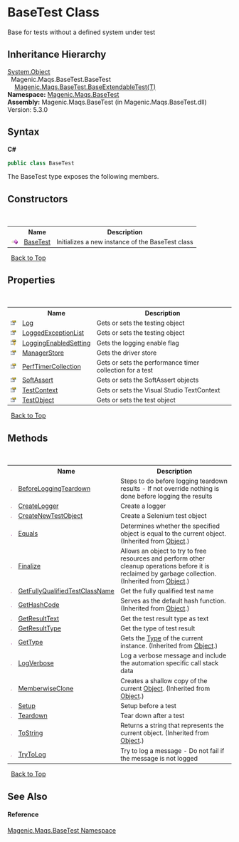 # BaseTest Class
 

Base for tests without a defined system under test


## Inheritance Hierarchy
<a href="http://msdn2.microsoft.com/en-us/library/e5kfa45b" target="_blank">System.Object</a><br />&nbsp;&nbsp;Magenic.Maqs.BaseTest.BaseTest<br />&nbsp;&nbsp;&nbsp;&nbsp;<a href="#/MAQS_5/BaseTest_AUTOGENERATED/BaseExtendableTest('T')_Class">Magenic.Maqs.BaseTest.BaseExtendableTest(T)</a><br />
**Namespace:**&nbsp;<a href="#/MAQS_5/BaseTest_AUTOGENERATED/Magenic-Maqs-BaseTest_Namespace">Magenic.Maqs.BaseTest</a><br />**Assembly:**&nbsp;Magenic.Maqs.BaseTest (in Magenic.Maqs.BaseTest.dll) Version: 5.3.0

## Syntax

**C#**<br />
``` C#
public class BaseTest
```

The BaseTest type exposes the following members.


## Constructors
&nbsp;<table><tr><th></th><th>Name</th><th>Description</th></tr><tr><td>![Public method](media/pubmethod.gif "Public method")</td><td><a href="#/MAQS_5/BaseTest_AUTOGENERATED/BaseTest_Constructor">BaseTest</a></td><td>
Initializes a new instance of the BaseTest class</td></tr></table>&nbsp;
<a href="#basetest-class">Back to Top</a>

## Properties
&nbsp;<table><tr><th></th><th>Name</th><th>Description</th></tr><tr><td>![Public property](media/pubproperty.gif "Public property")</td><td><a href="#/MAQS_5/BaseTest_AUTOGENERATED/BaseTest-Log_Property">Log</a></td><td>
Gets or sets the testing object</td></tr><tr><td>![Public property](media/pubproperty.gif "Public property")</td><td><a href="#/MAQS_5/BaseTest_AUTOGENERATED/BaseTest-LoggedExceptionList_Property">LoggedExceptionList</a></td><td>
Gets or sets the testing object</td></tr><tr><td>![Protected property](media/protproperty.gif "Protected property")</td><td><a href="#/MAQS_5/BaseTest_AUTOGENERATED/BaseTest-LoggingEnabledSetting_Property">LoggingEnabledSetting</a></td><td>
Gets the logging enable flag</td></tr><tr><td>![Public property](media/pubproperty.gif "Public property")</td><td><a href="#/MAQS_5/BaseTest_AUTOGENERATED/BaseTest-ManagerStore_Property">ManagerStore</a></td><td>
Gets the driver store</td></tr><tr><td>![Public property](media/pubproperty.gif "Public property")</td><td><a href="#/MAQS_5/BaseTest_AUTOGENERATED/BaseTest-PerfTimerCollection_Property">PerfTimerCollection</a></td><td>
Gets or sets the performance timer collection for a test</td></tr><tr><td>![Public property](media/pubproperty.gif "Public property")</td><td><a href="#/MAQS_5/BaseTest_AUTOGENERATED/BaseTest-SoftAssert_Property">SoftAssert</a></td><td>
Gets or sets the SoftAssert objects</td></tr><tr><td>![Public property](media/pubproperty.gif "Public property")</td><td><a href="#/MAQS_5/BaseTest_AUTOGENERATED/BaseTest-TestContext_Property">TestContext</a></td><td>
Gets or sets the Visual Studio TextContext</td></tr><tr><td>![Public property](media/pubproperty.gif "Public property")</td><td><a href="#/MAQS_5/BaseTest_AUTOGENERATED/BaseTest-TestObject_Property">TestObject</a></td><td>
Gets or sets the test object</td></tr></table>&nbsp;
<a href="#basetest-class">Back to Top</a>

## Methods
&nbsp;<table><tr><th></th><th>Name</th><th>Description</th></tr><tr><td>![Protected method](media/protmethod.gif "Protected method")</td><td><a href="#/MAQS_5/BaseTest_AUTOGENERATED/BaseTest-BeforeLoggingTeardown_Method">BeforeLoggingTeardown</a></td><td>
Steps to do before logging teardown results - If not override nothing is done before logging the results</td></tr><tr><td>![Protected method](media/protmethod.gif "Protected method")</td><td><a href="#/MAQS_5/BaseTest_AUTOGENERATED/BaseTest-CreateLogger_Method">CreateLogger</a></td><td>
Create a logger</td></tr><tr><td>![Protected method](media/protmethod.gif "Protected method")</td><td><a href="#/MAQS_5/BaseTest_AUTOGENERATED/BaseTest-CreateNewTestObject_Method">CreateNewTestObject</a></td><td>
Create a Selenium test object</td></tr><tr><td>![Public method](media/pubmethod.gif "Public method")</td><td><a href="http://msdn2.microsoft.com/en-us/library/bsc2ak47" target="_blank">Equals</a></td><td>
Determines whether the specified object is equal to the current object.
 (Inherited from <a href="http://msdn2.microsoft.com/en-us/library/e5kfa45b" target="_blank">Object</a>.)</td></tr><tr><td>![Protected method](media/protmethod.gif "Protected method")</td><td><a href="http://msdn2.microsoft.com/en-us/library/4k87zsw7" target="_blank">Finalize</a></td><td>
Allows an object to try to free resources and perform other cleanup operations before it is reclaimed by garbage collection.
 (Inherited from <a href="http://msdn2.microsoft.com/en-us/library/e5kfa45b" target="_blank">Object</a>.)</td></tr><tr><td>![Protected method](media/protmethod.gif "Protected method")</td><td><a href="#/MAQS_5/BaseTest_AUTOGENERATED/BaseTest-GetFullyQualifiedTestClassName_Method">GetFullyQualifiedTestClassName</a></td><td>
Get the fully qualified test name</td></tr><tr><td>![Public method](media/pubmethod.gif "Public method")</td><td><a href="http://msdn2.microsoft.com/en-us/library/zdee4b3y" target="_blank">GetHashCode</a></td><td>
Serves as the default hash function.
 (Inherited from <a href="http://msdn2.microsoft.com/en-us/library/e5kfa45b" target="_blank">Object</a>.)</td></tr><tr><td>![Protected method](media/protmethod.gif "Protected method")</td><td><a href="#/MAQS_5/BaseTest_AUTOGENERATED/BaseTest-GetResultText_Method">GetResultText</a></td><td>
Get the test result type as text</td></tr><tr><td>![Protected method](media/protmethod.gif "Protected method")</td><td><a href="#/MAQS_5/BaseTest_AUTOGENERATED/BaseTest-GetResultType_Method">GetResultType</a></td><td>
Get the type of test result</td></tr><tr><td>![Public method](media/pubmethod.gif "Public method")</td><td><a href="http://msdn2.microsoft.com/en-us/library/dfwy45w9" target="_blank">GetType</a></td><td>
Gets the <a href="http://msdn2.microsoft.com/en-us/library/42892f65" target="_blank">Type</a> of the current instance.
 (Inherited from <a href="http://msdn2.microsoft.com/en-us/library/e5kfa45b" target="_blank">Object</a>.)</td></tr><tr><td>![Protected method](media/protmethod.gif "Protected method")</td><td><a href="#/MAQS_5/BaseTest_AUTOGENERATED/BaseTest-LogVerbose_Method">LogVerbose</a></td><td>
Log a verbose message and include the automation specific call stack data</td></tr><tr><td>![Protected method](media/protmethod.gif "Protected method")</td><td><a href="http://msdn2.microsoft.com/en-us/library/57ctke0a" target="_blank">MemberwiseClone</a></td><td>
Creates a shallow copy of the current <a href="http://msdn2.microsoft.com/en-us/library/e5kfa45b" target="_blank">Object</a>.
 (Inherited from <a href="http://msdn2.microsoft.com/en-us/library/e5kfa45b" target="_blank">Object</a>.)</td></tr><tr><td>![Public method](media/pubmethod.gif "Public method")</td><td><a href="#/MAQS_5/BaseTest_AUTOGENERATED/BaseTest-Setup_Method">Setup</a></td><td>
Setup before a test</td></tr><tr><td>![Public method](media/pubmethod.gif "Public method")</td><td><a href="#/MAQS_5/BaseTest_AUTOGENERATED/BaseTest-Teardown_Method">Teardown</a></td><td>
Tear down after a test</td></tr><tr><td>![Public method](media/pubmethod.gif "Public method")</td><td><a href="http://msdn2.microsoft.com/en-us/library/7bxwbwt2" target="_blank">ToString</a></td><td>
Returns a string that represents the current object.
 (Inherited from <a href="http://msdn2.microsoft.com/en-us/library/e5kfa45b" target="_blank">Object</a>.)</td></tr><tr><td>![Protected method](media/protmethod.gif "Protected method")</td><td><a href="#/MAQS_5/BaseTest_AUTOGENERATED/BaseTest-TryToLog_Method">TryToLog</a></td><td>
Try to log a message - Do not fail if the message is not logged</td></tr></table>&nbsp;
<a href="#basetest-class">Back to Top</a>

## See Also


#### Reference
<a href="#/MAQS_5/BaseTest_AUTOGENERATED/Magenic-Maqs-BaseTest_Namespace">Magenic.Maqs.BaseTest Namespace</a><br />